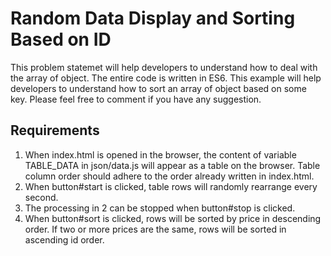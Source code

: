 # Random Data Display and Sorting Based on ID

This problem statemet will help developers to understand how to deal with the array of object. The entire code is written in ES6. This example will help developers to understand how to sort an array of object based on some key. Please feel free to comment if you have any suggestion.


## Requirements

1. When index.html is opened in the browser, the content of variable TABLE_DATA in json/data.js will appear as a table on the browser. Table column order should adhere to the order already written in index.html.
2. When button#start is clicked, table rows will randomly rearrange every second.
3. The processing in 2 can be stopped when button#stop is clicked.
4. When button#sort is clicked, rows will be sorted by price in descending order. If two or more prices are the same, rows will be sorted in ascending id order.
